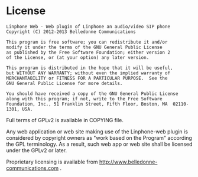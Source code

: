 License
=======

	Linphone Web - Web plugin of Linphone an audio/video SIP phone
	Copyright (C) 2012-2013 Belledonne Communications
	
	This program is free software; you can redistribute it and/or
	modify it under the terms of the GNU General Public License
	as published by the Free Software Foundation; either version 2
	of the License, or (at your option) any later version.

	This program is distributed in the hope that it will be useful,
	but WITHOUT ANY WARRANTY; without even the implied warranty of
	MERCHANTABILITY or FITNESS FOR A PARTICULAR PURPOSE.  See the
	GNU General Public License for more details.
	
	You should have received a copy of the GNU General Public License
	along with this program; if not, write to the Free Software
	Foundation, Inc., 51 Franklin Street, Fifth Floor, Boston, MA  02110-1301, USA.


Full terms of GPLv2 is available in COPYING file.

Any web application or web site making use of the Linphone-web plugin is considered 
by copyright owners as "work based on the Program" according the GPL terminology.
As a result, such web app or web site shall be licensed under the GPLv2 or later.

Proprietary licensing is available from http://www.belledonne-communications.com .
